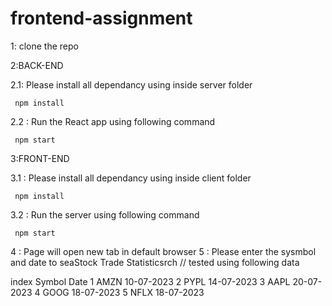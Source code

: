 # frontend-assignment
1: clone the repo

2:BACK-END

2.1: Please install all dependancy using inside server folder

     npm install 

2.2 : Run the React app using following command

     npm start
    
3:FRONT-END

3.1 : Please install all dependancy using inside client folder

     npm install 

3.2 : Run the server using following command

     npm start

4 : Page will open new tab in default browser
5 : Please enter the sysmbol and date to seaStock Trade Statisticsrch
   // tested using following data

   index             Symbol          Date
   1                  AMZN        10-07-2023
   2                  PYPL        14-07-2023
   3                  AAPL        20-07-2023
   4                  GOOG        18-07-2023
   5                  NFLX        18-07-2023